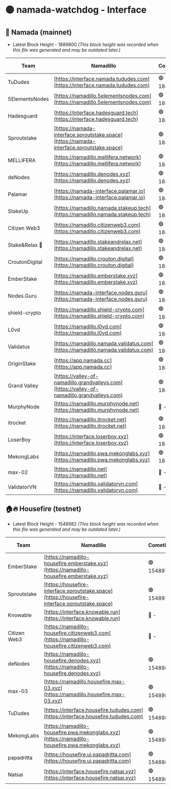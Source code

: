# 🟡 namada-watchdog - Interface

## 🚀 Namada (mainnet)
- Latest Block Height - 1889800 *(This block height was recorded when this file was generated and may be outdated later.)*

| Team | Namadillo | CometBFT | Indexer | MASP Indexer |
|-|-|-|-|-|
| TuDudes | [https://interface.namada.tududes.com](https://interface.namada.tududes.com) | 🟢 1889778 | 🟢 1889778 | 🟢 1889778 |
| 5ElementsNodes | [https://namadillo.5elementsnodes.com](https://namadillo.5elementsnodes.com) | 🟢 1889779 | 🟢 1889779 | 🟢 1889779 |
| Hadesguard | [https://interface.hadesguard.tech](https://interface.hadesguard.tech) | 🟢 1889779 | 🟢 1889779 | 🟢 1889779 |
| Sproutstake | [https://namada-interface.sproutstake.space](https://namada-interface.sproutstake.space) | 🟢 1889780 | 🟢 1889780 | 🟢 1889780 |
| MELLIFERA | [https://namadillo.mellifera.network](https://namadillo.mellifera.network) | 🟢 1889781 | 🟢 1889780 | 🟢 1889780 |
| deNodes | [https://namadillo.denodes.xyz](https://namadillo.denodes.xyz) | 🟢 1889781 | 🟢 1889781 | 🟢 1889781 |
| Palamar | [https://namada-interface.palamar.io](https://namada-interface.palamar.io) | 🟢 1889782 | 🟢 1889782 | 🔴 480612 |
| StakeUp | [https://namadillo.namada.stakeup.tech](https://namadillo.namada.stakeup.tech) | 🟢 1889782 | 🟢 1889782 | 🟢 1889782 |
| Citizen Web3 | [https://namadillo.citizenweb3.com](https://namadillo.citizenweb3.com) | 🟢 1889783 | 🔴 - | 🔴 - |
| Stake&Relax 🦥 | [https://namadillo.stakeandrelax.net](https://namadillo.stakeandrelax.net) | 🟢 1889787 | 🟢 1889787 | 🟢 1889787 |
| CroutonDigital | [https://namadillo.crouton.digital](https://namadillo.crouton.digital) | 🟢 1889788 | 🔴 - | 🟢 1889788 |
| EmberStake | [https://namadillo.emberstake.xyz](https://namadillo.emberstake.xyz) | 🟢 1889789 | 🟢 1889789 | 🟢 1889789 |
| Nodes.Guru | [https://namada-interface.nodes.guru](https://namada-interface.nodes.guru) | 🟢 1889789 | 🟢 1889789 | 🟢 1889789 |
| shield-crypto | [https://namadillo.shield-crypto.com](https://namadillo.shield-crypto.com) | 🟢 1889790 | 🟢 1889789 | 🟢 1889790 |
| L0vd | [https://namadillo.l0vd.com](https://namadillo.l0vd.com) | 🟢 1889790 | 🟢 1889790 | 🟢 1889790 |
| Validatus | [https://namadillo.namada.validatus.com](https://namadillo.namada.validatus.com) | 🟢 1889791 | 🟢 1889791 | 🔴 369648 |
| OriginStake | [https://app.namada.cc](https://app.namada.cc) | 🟢 1889792 | 🟢 1889791 | 🟢 1889791 |
| Grand Valley | [https://valley-of-namadillo.grandvalleys.com](https://valley-of-namadillo.grandvalleys.com) | 🟢 1889791 | 🟢 1889792 | 🟢 1889793 |
| MurphyNode | [https://namadillo.murphynode.net](https://namadillo.murphynode.net) | 🔴 - | 🔴 - | 🔴 - |
| itrocket | [https://namadillo.itrocket.net](https://namadillo.itrocket.net) | 🟢 1889799 | 🟢 1889799 | 🟢 1889799 |
| LoserBoy | [https://interface.loserboy.xyz](https://interface.loserboy.xyz) | 🟢 1889799 | 🟢 1889799 | 🟢 1889799 |
| MekongLabs | [https://namadillo.pwa.mekonglabs.xyz](https://namadillo.pwa.mekonglabs.xyz) | 🟢 1889800 | 🟢 1889800 | 🟢 1889799 |
| max-02 | [https://namadillo.net](https://namadillo.net) | 🔴 - | 🔴 - | 🔴 - |
| ValidatorVN | [https://namadillo.validatorvn.com](https://namadillo.validatorvn.com) | 🔴 - | 🔴 - | 🔴 - |

## 🏠🔥 Housefire (testnet)
- Latest Block Height - 1548982 *(This block height was recorded when this file was generated and may be outdated later.)*

| Team | Namadillo | CometBFT | Indexer | MASP Indexer |
|-|-|-|-|-|
| EmberStake | [https://namadillo-housefire.emberstake.xyz](https://namadillo-housefire.emberstake.xyz) | 🟢 1548976 | 🔴 1546572 | 🟢 1548977 |
| Sproutstake | [https://housefire-interface.sproutstake.space](https://housefire-interface.sproutstake.space) | 🟢 1548977 | 🟢 1548977 | 🟢 1548977 |
| Knowable | [https://interface.knowable.run](https://interface.knowable.run) | 🔴 - | 🔴 - | 🔴 - |
| Citizen Web3 | [https://namadillo-housefire.citizenweb3.com](https://namadillo-housefire.citizenweb3.com) | 🔴 - | 🔴 - | 🔴 - |
| deNodes | [https://namadillo-housefire.denodes.xyz](https://namadillo-housefire.denodes.xyz) | 🟢 1548980 | 🟢 1548980 | 🟢 1548980 |
| max-03 | [https://namadillo.housefire.max-03.xyz](https://namadillo.housefire.max-03.xyz) | 🟢 1548981 | 🟢 1548981 | 🟢 1548981 |
| TuDudes | [https://interface.housefire.tududes.com](https://interface.housefire.tududes.com) | 🟢 1548981 | 🟢 1548981 | 🟢 1548981 |
| MekongLabs | [https://namadillo-housefire.pwa.mekonglabs.xyz](https://namadillo-housefire.pwa.mekonglabs.xyz) | 🟢 1548981 | 🔴 1546572 | 🟢 1548981 |
| papadritta | [https://housefire.ui.papadritta.com](https://housefire.ui.papadritta.com) | 🟢 1548982 | 🟢 1548982 | 🟢 1548982 |
| Natsai | [https://interface.housefire.natsai.xyz](https://interface.housefire.natsai.xyz) | 🟢 1548982 | 🟢 1548982 | 🟢 1548982 |

